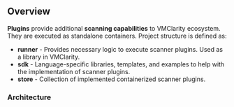 ## Overview

**Plugins** provide additional **scanning capabilities** to VMClarity ecosystem. 
They are executed as standalone containers.
Project structure is defined as:

- **runner** - Provides necessary logic to execute scanner plugins. Used as a library in VMClarity.
- **sdk** - Language-specific libraries, templates, and examples to help with the implementation of scanner plugins.
- **store** - Collection of implemented containerized scanner plugins.

### Architecture
